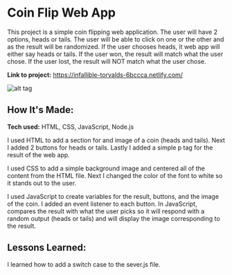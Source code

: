 # Coin Flip Web App
This project is a simple coin flipping web application. The user will have 2 options, heads or tails. The user will be able to click on one or the other and as the result will be randomized. If the user chooses heads, it web app will either say heads or tails. If the user won, the result will match what the user chose. If the user lost, the result will NOT match what the user chose.


**Link to project:** https://infallible-torvalds-6bccca.netlify.com/

![alt tag](https://github.com/TimTran-Dev/node-coin-flip-bootcamp/blob/answer/Coin%20flip%20image.png)

## How It's Made:

**Tech used:** HTML, CSS, JavaScript, Node.js

I used HTML to add a section for and image of a coin (heads and tails). Next I added 2 buttons for heads or tails. Lastly I added a simple p tag for the result of the web app.

I used CSS to add a simple background image and centered all of the content from the HTML file. Next I changed the color of the font to white so it stands out to the user. 

I used JavaScript to create variables for the result, buttons, and the image of the coin. I added an event listener to each button. In JavaScript, compares the result with what the user picks so it will respond with a random output (heads or tails) and will display the image corresponding to the result.

## Lessons Learned:

I learned how to add a switch case to the sever.js file. 
